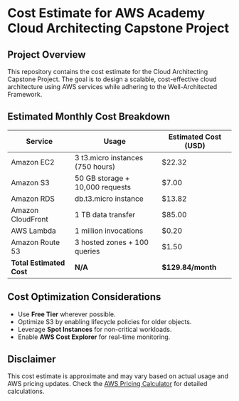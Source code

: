 # Cost Estimate for AWS Academy Cloud Architecting Capstone Project

## Project Overview  
This repository contains the cost estimate for the Cloud Architecting Capstone Project. The goal is to design a scalable, cost-effective cloud architecture using AWS services while adhering to the Well-Architected Framework.

## Estimated Monthly Cost Breakdown  

| **Service**            | **Usage**                       | **Estimated Cost (USD)** |
|-------------------------|----------------------------------|--------------------------|
| Amazon EC2             | 3 t3.micro instances (750 hours)| $22.32                  |
| Amazon S3              | 50 GB storage + 10,000 requests | $7.00                   |
| Amazon RDS             | db.t3.micro instance            | $13.82                  |
| Amazon CloudFront      | 1 TB data transfer              | $85.00                  |
| AWS Lambda             | 1 million invocations           | $0.20                   |
| Amazon Route 53        | 3 hosted zones + 100 queries    | $1.50                   |
| **Total Estimated Cost** | **N/A**                       | **$129.84/month**       |

## Cost Optimization Considerations  
- Use **Free Tier** wherever possible.  
- Optimize S3 by enabling lifecycle policies for older objects.  
- Leverage **Spot Instances** for non-critical workloads.  
- Enable **AWS Cost Explorer** for real-time monitoring.  

## Disclaimer  
This cost estimate is approximate and may vary based on actual usage and AWS pricing updates. Check the [AWS Pricing Calculator](https://calculator.aws) for detailed calculations.  
